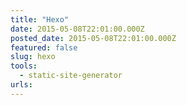 ```yaml
---
title: "Hexo"
date: 2015-05-08T22:01:00.000Z
posted_date: 2015-05-08T22:01:00.000Z
featured: false
slug: hexo
tools: 
  - static-site-generator
urls:
---
```






